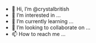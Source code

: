 - 👋 Hi, I’m @crystalbritish
- 👀 I’m interested in ...
- 🌱 I’m currently learning ...
- 💞️ I’m looking to collaborate on ...
- 📫 How to reach me ...

<!---
crystalbritish/crystalbritish is a ✨ special ✨ repository because its `README.md` (this file) appears on your GitHub profile.
You can click the Preview link to take a look at your changes.
--->
